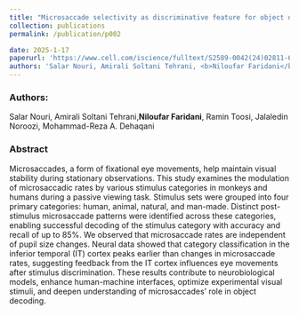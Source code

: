 ```yaml
---
title: "Microsaccade selectivity as discriminative feature for object decoding"
collection: publications
permalink: /publication/p002

date: 2025-1-17
paperurl: 'https://www.cell.com/iscience/fulltext/S2589-0042(24)02811-6'
authors: 'Salar Nouri, Amirali Soltani Tehrani, <b>Niloufar Faridani</b>, Ramin Toosi, Jalaledin Noroozi, Mohammad-Reza A Dehaqani'
---
```


<h3> Authors: </h3>
Salar Nouri, Amirali Soltani Tehrani,<b>Niloufar Faridani</b>, Ramin Toosi, Jalaledin Noroozi, Mohammad-Reza A. Dehaqani

<h3> Abstract </h3>
Microsaccades, a form of fixational eye movements, help maintain visual stability during stationary observations. This study examines the modulation of microsaccadic rates by various stimulus categories in monkeys and humans during a passive viewing task. Stimulus sets were grouped into four primary categories: human, animal, natural, and man-made. Distinct post-stimulus microsaccade patterns were identified across these categories, enabling successful decoding of the stimulus category with accuracy and recall of up to 85%. We observed that microsaccade rates are independent of pupil size changes. Neural data showed that category classification in the inferior temporal (IT) cortex peaks earlier than changes in microsaccade rates, suggesting feedback from the IT cortex influences eye movements after stimulus discrimination. These results contribute to neurobiological models, enhance human-machine interfaces, optimize experimental visual stimuli, and deepen understanding of microsaccades’ role in object decoding.
